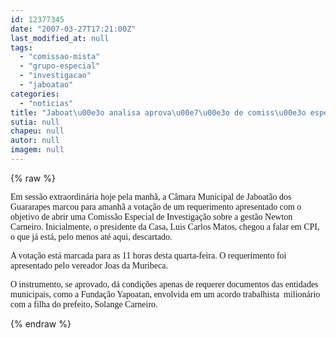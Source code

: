 ```yaml
---
id: 12377345
date: "2007-03-27T17:21:00Z"
last_modified_at: null
tags:
  - "comissao-mista"
  - "grupo-especial"
  - "investigacao"
  - "jaboatao"
categories:
  - "noticias"
title: "Jaboat\u00e3o analisa aprova\u00e7\u00e3o de comiss\u00e3o especial de investiga\u00e7\u00e3o amanh\u00e3"
sutia: null
chapeu: null
autor: null
imagem: null
---
```

{% raw %}
<p><P><FONT face=Verdana>Em sessão extraordinária hoje pela manhã, a Câmara Municipal de Jaboatão dos Guararapes marcou para amanhã a votação de um requerimento apresentado com o objetivo de abrir uma Comissão Especial de Investigação sobre a gestão Newton Carneiro. Inicialmente, o presidente da Casa, Luis Carlos Matos, chegou a falar em CPI, o que já está, pelo menos até aqui, descartado.</FONT></P></p>
<p><P><FONT face=Verdana>A votação está marcada para as 11 horas desta quarta-feira. O requerimento foi apresentado pelo vereador Joas da Muribeca.</FONT></P></p>
<p><P><FONT face=Verdana>O instrumento, se aprovado, dá condições apenas de requerer documentos das entidades municipais, como a Fundação Yapoatan, envolvida em um acordo trabalhista&nbsp; milionário com a filha do prefeito, Solange Carneiro.</FONT></P> </p>
{% endraw %}